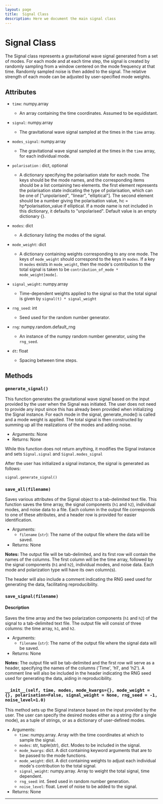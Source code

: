 ```yaml
---
layout: page
title:  Signal Class
description: Here we document the main signal class
---
```


# Signal Class
The Signal class represents a gravitational wave signal generated from a set of modes. For each mode and at each time step, the signal is created by randomly sampling from a window centered on the mode frequency at that time. Randomly sampled noise is then added to the signal. The relative strength of each mode can be adjusted by user-specified mode weights.

## Attributes
- `time`: numpy.array
  - An array containing the time coordinates. Assumed to be equidistant.

- `signal`: numpy.array
  - The gravitational wave signal sampled at the times in the `time` array.

- `modes_signal`: numpy.array
  - The gravitational wave signal sampled at the times in the `time` array, for each individual mode.

- `polarisation` : dict, optional
  - A dictionary specifying the polarisation state for each mode. 
    The keys should be the mode names, and the corresponding items should be a list containing two elements. 
    the first element represents the polarisation state
    indicating the type of polarisation, which can be one of ["unpolarised", "linear", "elliptical"].
    The second element should be a number giving the polarisation value, hc = hp*polarisation_value if elliptical.
    If a mode name is not included in this dictionary, it defaults to "unpolarised". 
    Default value is an empty dictionary {}.

- `modes`: dict
  - A dictionary listing the modes of the signal.

- `mode_weight`: dict
  - A dictionary containing weights corresponding to any one mode. The keys of `mode_weight` should correspond to the keys in `modes`. If a key in `modes` exists in `mode_weight`, then the mode's contribution to the total signal is taken to be `contribution_of_mode * mode_weight[mode]`.

- `signal_weight`: numpy.array
  - Time-dependent weights applied to the signal so that the total signal is given by `signal(t) * signal_weight`

- `rng_seed`: int
  - Seed used for the random number generator.

- `rng`: numpy.random.default_rng
  - An instance of the numpy random number generator, using the `rng_seed`.

- `dt`: float
  - Spacing between time steps.

## Methods

### `generate_signal()`
This function generates the gravitational wave signal based on the input provided by the user when the Signal was initiated. The user does not need to
provide any input since this has already been provided when initializing the Signal instance. For each mode in the signal, generate_mode() is called and a
mode weight is applied. The total signal is then constructed by summing up all the realizations of the modes and adding noise.

- Arguments: None
- Returns: None

While this function does not return anything, it modifies the Signal instance and sets `Signal.signal` and `Signal.modes_signal`

After the user has initialized a signal instance, the signal is generated as follows:
```python
signal.generate_signal()
```

### `save_all(filename)`
Saves various attributes of the Signal object to a tab-delimited text file. This function saves the time array, the signal components (`h1` and `h2`), individual modes, and noise data to a file. Each column in the output file corresponds to one of these attributes, and a header row is provided for easier identification.

- Arguments:
  - `filename` (`str`): The name of the output file where the data will be saved.    
- Returns: None

**Notes:**
The output file will be tab-delimited, and its first row will contain the names of the columns. The first column will be the time array, followed by the signal components (`h1` and `h2`), individual modes, and noise data. Each mode and polarization type will have its own column(s).

The header will also include a comment indicating the RNG seed used for generating the data, facilitating reproducibility.

### `save_signal(filename)`

#### Description
Saves the time array and the two polarization components (`h1` and `h2`) of the signal to a tab-delimited text file. The output file will consist of three columns: the time array, `h1`, and `h2`.

- Arguments:
  - `filename` (`str`): The name of the output file where the signal data will be saved.
- Returns: None
 
**Notes:**
The output file will be tab-delimited and the first row will serve as a header, specifying the names of the columns ('Time', 'h1', and 'h2'). 
A comment line will also be included in the header indicating the RNG seed used for generating the data, aiding in reproducibility.


### `__init__(self, time, modes, mode_kwargs={}, mode_weight = {}, polarisation=False, signal_weight = None, rng_seed = -1, noise_level=1.0)`

This method sets up the Signal instance based on the input provided by the user. The user can specify the desired modes either as a string (for a single mode), as a tuple of strings, or as a dictionary of user-defined modes. 

- Arguments:
  - `time`: numpy.array. Array with the time coordinates at which to sample the signal.
  - `modes`: str, tuple(str), dict. Modes to be included in the signal.
  - `mode_kwargs`: dict. A dict containing keyword arguments that are to be passed to the mode functions.
  - `mode_weight`: dict. A dict containing weights to adjust each individual mode's contribution to the total signal.
  - `signal_weight`: numpy.array. Array to weight the total signal, time dependent.
  - `rng_seed`: int. Seed used in random number generation.
  - `noise_level`: float. Level of noise to be added to the signal.
- Returns: None

---
